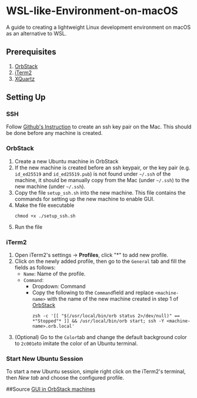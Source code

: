 # WSL-like-Environment-on-macOS
A guide to creating a lightweight Linux development environment on macOS as an alternative to WSL.

## Prerequisites
1. [OrbStack](https://orbstack.dev/)
2. [iTerm2](https://iterm2.com/)
3. [XQuartz](https://www.xquartz.org/)

## Setting Up
### SSH
Follow [Github's Instruction](https://docs.github.com/en/authentication/connecting-to-github-with-ssh/generating-a-new-ssh-key-and-adding-it-to-the-ssh-agent#generating-a-new-ssh-key) to create an ssh key pair on the Mac. This should be done before any machine is created.
### OrbStack 
1. Create a new Ubuntu machine in OrbStack
2. If the new machine is created before an ssh keypair, or the key pair (e.g. ```id_ed25519``` and ```id_ed25519.pub```) is not found under ```~/.ssh``` of the machine, it should be manually copy from the Mac (under ```~/.ssh```) to the new machine (under ```~/.ssh```).
3. Copy the file ```setup_ssh.sh``` into the new machine. This file contains the commands for setting up the new machine to enable GUI.
4. Make the file executable
   ```
   chmod +x ./setup_ssh.sh
   ```
5. Run the file
   
### iTerm2
1. Open iTerm2's settings &rarr; **Profiles**, click "*" to add new profile.
2. Click on the newly added profile, then go to the ```General``` tab and fill the fields as follows:
   - ```Name```: Name of the profile.
   - ```Command```:
     - Dropdown: Command
     - Copy the following to the ```Command```field and replace ```<machine-name>``` with the name of the new machine created in step 1 of [OrbStack](OrbStack)
       ```
       zsh -c '[[ "$(/usr/local/bin/orb status 2>/dev/null)" == *"Stopped"* ]] && /usr/local/bin/orb start; ssh -Y <machine-name>.orb.local'

       ```
3. (Optional) Go to the ```Color```tab and change the default background color to ```2c001e```to imitate the color of an Ubuntu terminal.

### Start New Ubuntu Session
To start a new Ubuntu session, simple right click on the iTerm2's terminal, then _New tab_ and choose the configured profile.

##Source
[GUI in OrbStack machines](https://www.nickgregorich.com/posts/gui-in-orbstack-machines/)
